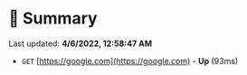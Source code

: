 # 📖 Summary
Last updated: **4/6/2022, 12:58:47 AM**

- `GET` [https://google.com](https://google.com) - **Up** (93ms)
